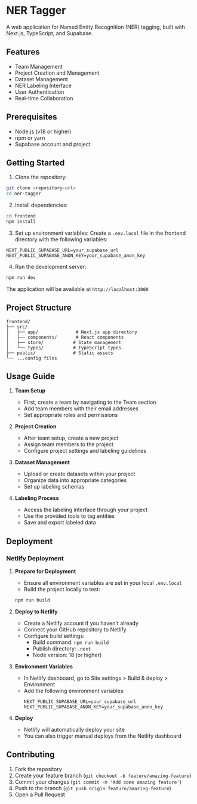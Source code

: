 # NER Tagger

A web application for Named Entity Recognition (NER) tagging, built with Next.js, TypeScript, and Supabase.

## Features

- Team Management
- Project Creation and Management
- Dataset Management
- NER Labeling Interface
- User Authentication
- Real-time Collaboration

## Prerequisites

- Node.js (v18 or higher)
- npm or yarn
- Supabase account and project

## Getting Started

1. Clone the repository:
```bash
git clone <repository-url>
cd ner-tagger
```

2. Install dependencies:
```bash
cd frontend
npm install
```

3. Set up environment variables:
Create a `.env.local` file in the frontend directory with the following variables:
```env
NEXT_PUBLIC_SUPABASE_URL=your_supabase_url
NEXT_PUBLIC_SUPABASE_ANON_KEY=your_supabase_anon_key
```

4. Run the development server:
```bash
npm run dev
```

The application will be available at `http://localhost:3000`

## Project Structure

```
frontend/
├── src/
│   ├── app/              # Next.js app directory
│   ├── components/       # React components
│   ├── store/           # State management
│   └── types/           # TypeScript types
├── public/              # Static assets
└── ...config files
```

## Usage Guide

1. **Team Setup**
   - First, create a team by navigating to the Team section
   - Add team members with their email addresses
   - Set appropriate roles and permissions

2. **Project Creation**
   - After team setup, create a new project
   - Assign team members to the project
   - Configure project settings and labeling guidelines

3. **Dataset Management**
   - Upload or create datasets within your project
   - Organize data into appropriate categories
   - Set up labeling schemas

4. **Labeling Process**
   - Access the labeling interface through your project
   - Use the provided tools to tag entities
   - Save and export labeled data

## Deployment

### Netlify Deployment

1. **Prepare for Deployment**
   - Ensure all environment variables are set in your local `.env.local`
   - Build the project locally to test:
   ```bash
   npm run build
   ```

2. **Deploy to Netlify**
   - Create a Netlify account if you haven't already
   - Connect your GitHub repository to Netlify
   - Configure build settings:
     - Build command: `npm run build`
     - Publish directory: `.next`
     - Node version: 18 (or higher)

3. **Environment Variables**
   - In Netlify dashboard, go to Site settings > Build & deploy > Environment
   - Add the following environment variables:
     ```
     NEXT_PUBLIC_SUPABASE_URL=your_supabase_url
     NEXT_PUBLIC_SUPABASE_ANON_KEY=your_supabase_anon_key
     ```

4. **Deploy**
   - Netlify will automatically deploy your site
   - You can also trigger manual deploys from the Netlify dashboard

## Contributing

1. Fork the repository
2. Create your feature branch (`git checkout -b feature/amazing-feature`)
3. Commit your changes (`git commit -m 'Add some amazing feature'`)
4. Push to the branch (`git push origin feature/amazing-feature`)
5. Open a Pull Request
